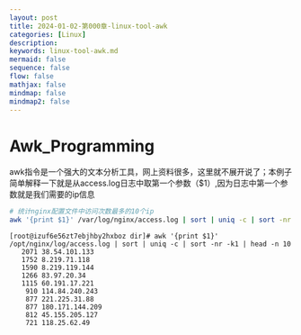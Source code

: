 ```yaml
---
layout: post
title: 2024-01-02-第000章-linux-tool-awk
categories: [Linux]
description: 
keywords: linux-tool-awk.md
mermaid: false
sequence: false
flow: false
mathjax: false
mindmap: false
mindmap2: false
---
```

# Awk_Programming

awk指令是一个强大的文本分析工具，网上资料很多，这里就不展开说了；本例子简单解释一下就是从access.log日志中取第一个参数（$1）,因为日志中第一个参数就是我们需要的ip信息



```bash
# 统计nginx配置文件中访问次数最多的10个ip
awk '{print $1}' /var/log/nginx/access.log | sort | uniq -c | sort -nr -k1 | head -n 10
```

```
[root@izuf6e56zt7ebjhby2hxboz dir]# awk '{print $1}' /opt/nginx/log/access.log | sort | uniq -c | sort -nr -k1 | head -n 10
   2071 38.54.101.133
   1752 8.219.71.118
   1590 8.219.119.144
   1266 83.97.20.34
   1115 60.191.17.221
    910 114.84.240.243
    877 221.225.31.88
    877 180.171.144.209
    812 45.155.205.127
    721 118.25.62.49
```